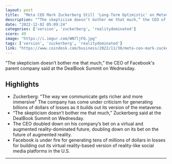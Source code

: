 ```yaml
---
layout: post
title:  "Meta CEO Mark Zuckerberg Still 'Long-Term Optimistic' on Metaverse"
description: "“The skepticism doesn’t bother me that much,” the CEO of Facebook's parent company said at the DealBook Summit on Wednesday."
date: "2022-12-02 05:09:24"
categories: ['version', 'zuckerberg', 'realitydominated']
score: 49
image: "https://i.imgur.com/WN7ljFQ.jpg"
tags: ['version', 'zuckerberg', 'realitydominated']
link: "https://www.coindesk.com/business/2022/11/30/meta-ceo-mark-zuckerberg-still-long-term-optimistic-on-metaverse/"
---
```


“The skepticism doesn’t bother me that much,” the CEO of Facebook's parent company said at the DealBook Summit on Wednesday.

## Highlights

- Zuckerberg: "The way we communicate gets richer and more immersive" The company has come under criticism for generating billions of dollars of losses as it builds out its version of the metaverse.
- “The skepticism doesn’t bother me that much,” Zuckerberg said at the DealBook Summit on Wednesday.
- The CEO doubled down on his company’s bet on a virtual and augmented reality-dominated future, doubling down on its bet on the future of augmented reality.
- Facebook is under fire for generating tens of millions of dollars in losses for building out its virtual reality-based version of reality-like social media platforms in the U.S.

---
